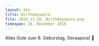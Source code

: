 ```yaml
---
layout: dia
title: Birthdayspora
file: 2018_11_18__Birthdayspora.png
timespan: 18. November 2018
---
```


Alles Gute zum 8. Geburstag, Geraspora! 🎉

